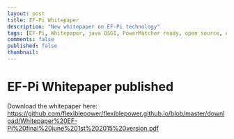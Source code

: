 ```yaml
---
layout: post
title: EF-Pi Whitepaper
description: "New whitepaper on EF-Pi technology"
tags: [EF-Pi, Whitepaper, java OSGI, PowerMatcher ready, open source, Apache 2.0, community, PowerMatcherSuite]
comments: false
published: false
thumbnail: 
---
```


# EF-Pi Whitepaper published

Download the whitepaper here: https://github.com/flexiblepower/flexiblepower.github.io/blob/master/download/Whitepaper%20EF-Pi%20final%20june%201st%202015%20version.pdf
